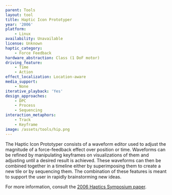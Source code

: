 ```yaml
---
parent: Tools
layout: tool
title: Haptic Icon Prototyper
year: '2006'
platform:
    - Linux
availability: Unavailable
license: Unknown
haptic_category:
    - Force Feedback
hardware_abstraction: Class (1 DoF motor)
driving_feature:
    - Time
    - Action
effect_localization: Location-aware
media_support:
    - None
iterative_playback: 'Yes'
design_approaches:
    - DPC
    - Process
    - Sequencing
interaction_metaphors:
    - Track
    - Keyframe
image: /assets/tools/hip.png
---
```

The Haptic Icon Prototyper consists of a waveform editor used to adjust the magnitude of a force-feedback effect over position or time.
Waveforms can be refined by manipulating keyframes on visualizations of them and adjusting until a desired result is achieved.
These waveforms can then be combined together in a timeline either by superimposing them to create a new tile or by sequencing them.
The combination of these features is meant to support the user in rapidly brainstorming new ideas.

For more information, consult the [2006 Haptics Symposium paper](https://doi.org/10.1109/HAPTIC.2006.1627084).
